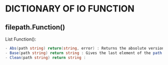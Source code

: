 # DICTIONARY OF IO FUNCTION
## filepath.Function()
  List Function():
  ```CS
  - Abs(path string) return(string, error) : Returns the absolute version of the path thats pased by joining it to the current working directory (if it's not already absolute), and then cleans it.
  - Base(path string) return string : Gives the last element of the path (base). For example "path/to/some/file" returns the file. Note that if the path is empty, this functions returns a .(dot) path.
  - Clean(path string) return string :
  ```